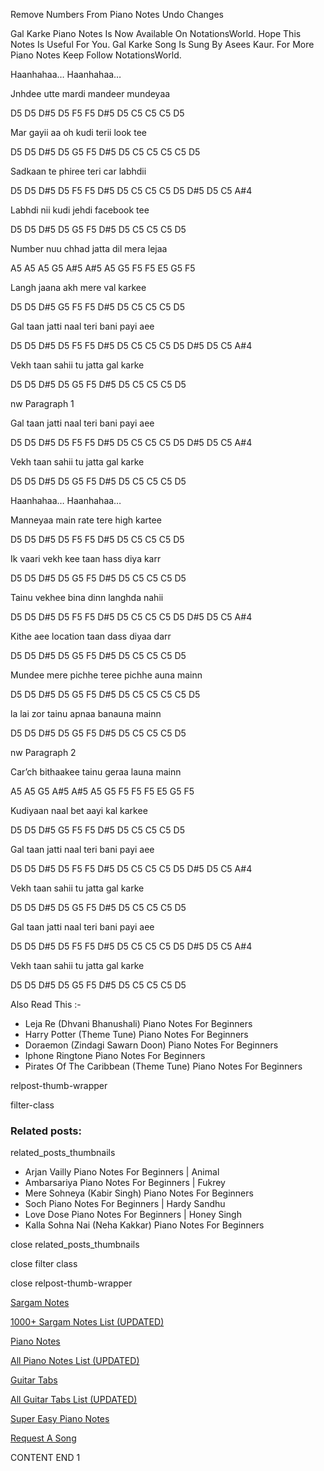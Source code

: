
Remove Numbers From Piano Notes
Undo Changes

Gal Karke Piano Notes Is Now Available On NotationsWorld. Hope This Notes Is Useful For You. Gal Karke Song Is Sung By Asees Kaur. For More Piano Notes Keep Follow NotationsWorld.

Haanhahaa… Haanhahaa…

Jnhdee utte mardi mandeer mundeyaa

D5 D5 D#5 D5 F5 F5 D#5 D5 C5 C5 C5 D5

Mar gayii aa oh kudi terii look tee

D5 D5 D#5 D5 G5 F5 D#5 D5 C5 C5 C5 C5 D5

Sadkaan te phiree teri car labhdii

D5 D5 D#5 D5 F5 F5 D#5 D5 C5 C5 C5 D5 D#5 D5 C5 A#4

Labhdi nii kudi jehdi facebook tee

D5 D5 D#5 D5 G5 F5 D#5 D5 C5 C5 C5 D5

Number nuu chhad jatta dil mera lejaa

A5 A5 A5 G5 A#5 A#5 A5 G5 F5 F5 E5 G5 F5

Langh jaana akh mere val karkee

D5 D5 D#5 G5 F5 F5 D#5 D5 C5 C5 C5 D5

Gal taan jatti naal teri bani payi aee

D5 D5 D#5 D5 F5 F5 D#5 D5 C5 C5 C5 D5 D#5 D5 C5 A#4

Vekh taan sahii tu jatta gal karke

D5 D5 D#5 D5 G5 F5 D#5 D5 C5 C5 C5 D5

nw Paragraph 1

Gal taan jatti naal teri bani payi aee

D5 D5 D#5 D5 F5 F5 D#5 D5 C5 C5 C5 D5 D#5 D5 C5 A#4

Vekh taan sahii tu jatta gal karke

D5 D5 D#5 D5 G5 F5 D#5 D5 C5 C5 C5 D5

Haanhahaa… Haanhahaa…

Manneyaa main rate tere high kartee

D5 D5 D#5 D5 F5 F5 D#5 D5 C5 C5 C5 D5

Ik vaari vekh kee taan hass diya karr

D5 D5 D#5 D5 G5 F5 D#5 D5 C5 C5 C5 D5

Tainu vekhee bina dinn langhda nahii

D5 D5 D#5 D5 F5 F5 D#5 D5 C5 C5 C5 D5 D#5 D5 C5 A#4

Kithe aee location taan dass diyaa darr

D5 D5 D#5 D5 G5 F5 D#5 D5 C5 C5 C5 D5

Mundee mere pichhe teree pichhe auna mainn

D5 D5 D#5 D5 G5 F5 D#5 D5 C5 C5 C5 C5 D5

la lai zor tainu apnaa banauna mainn

D5 D5 D#5 D5 G5 F5 D#5 D5 C5 C5 C5 D5

nw Paragraph 2

Car’ch bithaakee tainu geraa launa mainn

A5 A5 G5 A#5 A#5 A5 G5 F5 F5 F5 E5 G5 F5

Kudiyaan naal bet aayi kal karkee

D5 D5 D#5 G5 F5 F5 D#5 D5 C5 C5 C5 D5

Gal taan jatti naal teri bani payi aee

D5 D5 D#5 D5 F5 F5 D#5 D5 C5 C5 C5 D5 D#5 D5 C5 A#4

Vekh taan sahii tu jatta gal karke

D5 D5 D#5 D5 G5 F5 D#5 D5 C5 C5 C5 D5

Gal taan jatti naal teri bani payi aee

D5 D5 D#5 D5 F5 F5 D#5 D5 C5 C5 C5 D5 D#5 D5 C5 A#4

Vekh taan sahii tu jatta gal karke

D5 D5 D#5 D5 G5 F5 D#5 D5 C5 C5 C5 D5

Also Read This :-

* Leja Re (Dhvani Bhanushali) Piano Notes For Beginners
* Harry Potter (Theme Tune) Piano Notes For Beginners
* Doraemon (Zindagi Sawarn Doon) Piano Notes For Beginners
* Iphone Ringtone Piano Notes For Beginners
* Pirates Of The Caribbean (Theme Tune) Piano Notes For Beginners

relpost-thumb-wrapper

filter-class

### Related posts:

related_posts_thumbnails

* Arjan Vailly Piano Notes For Beginners | Animal
* Ambarsariya Piano Notes For Beginners | Fukrey
* Mere Sohneya (Kabir Singh) Piano Notes For Beginners
* Soch Piano Notes For Beginners | Hardy Sandhu
* Love Dose Piano Notes For Beginners | Honey Singh
* Kalla Sohna Nai (Neha Kakkar) Piano Notes For Beginners

close related_posts_thumbnails

close filter class

close relpost-thumb-wrapper

[Sargam Notes](https://www.notationsworld.com/sargam-notes.html)

[1000+ Sargam Notes List (UPDATED)](https://www.notationsworld.com/all-songs-list-sargam-notes.html)

[Piano Notes](https://www.notationsworld.com/piano-notes.html)

[All Piano Notes List (UPDATED)](https://www.notationsworld.com/all-songs-list-piano-notes.html)

[Guitar Tabs](https://www.notationsworld.com/guitar-tabs.html)

[All Guitar Tabs List (UPDATED)](https://www.notationsworld.com/all-songs-list-guitar-tabs.html)

[Super Easy Piano Notes](https://studywall.in/)

[Request A Song](https://www.notationsworld.com/request-a-song.html)

CONTENT END 1

